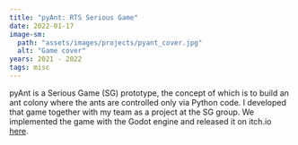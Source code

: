 ```yaml
---
title: "pyAnt: RTS Serious Game"
date: 2022-01-17
image-sm:
  path: "assets/images/projects/pyant_cover.jpg"
  alt: "Game cover"
years: 2021 - 2022
tags: misc
---
```


pyAnt is a Serious Game (SG) prototype, the concept of
which is to build an ant colony where the ants are
controlled only via Python code. I developed that game
together with my team as a project at the SG group. We
implemented the game with the Godot engine and released
it on itch.io [here](https://maggir.itch.io/pyant).
